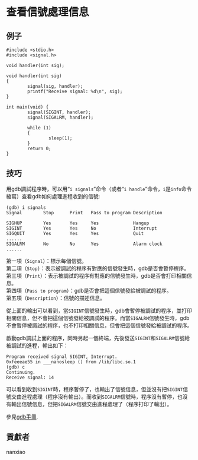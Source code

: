 # 查看信號處理信息
## 例子
	#include <stdio.h>
	#include <signal.h>
	
	void handler(int sig);
	
	void handler(int sig)
	{
	        signal(sig, handler);
	        printf("Receive signal: %d\n", sig);
	}
	
	int main(void) {
	        signal(SIGINT, handler);
	        signal(SIGALRM, handler);
	        
	        while (1)
	        {
	                sleep(1);
	        }
	        return 0;
	}

## 技巧
用gdb調試程序時，可以用“`i signals`”命令（或者“`i handle`”命令，`i`是`info`命令縮寫）查看gdb如何處理進程收到的信號:  

	(gdb) i signals 
	Signal        Stop      Print   Pass to program Description
	
	SIGHUP        Yes       Yes     Yes             Hangup
	SIGINT        Yes       Yes     No              Interrupt
	SIGQUIT       Yes       Yes     Yes             Quit
	......
	SIGALRM       No        No      Yes             Alarm clock
	......

第一項（`Signal`）：標示每個信號。  
第二項（`Stop`）：表示被調試的程序有對應的信號發生時，gdb是否會暫停程序。  
第三項（`Print`）：表示被調試的程序有對應的信號發生時，gdb是否會打印相關信息。  
第四項（`Pass to program`）：gdb是否會把這個信號發給被調試的程序。  
第五項（`Description`）：信號的描述信息。

從上面的輸出可以看到，當`SIGINT`信號發生時，gdb會暫停被調試的程序，並打印相關信息，但不會把這個信號發給被調試的程序。而當`SIGALRM`信號發生時，gdb不會暫停被調試的程序，也不打印相關信息，但會把這個信號發給被調試的程序。  

啟動gdb調試上面的程序，同時另起一個終端，先後發送`SIGINT`和`SIGALRM`信號給被調試的進程，輸出如下：  

	Program received signal SIGINT, Interrupt.
	0xfeeeae55 in ___nanosleep () from /lib/libc.so.1
	(gdb) c
	Continuing.
	Receive signal: 14

可以看到收到`SIGINT`時，程序暫停了，也輸出了信號信息，但並沒有把`SIGINT`信號交由進程處理（程序沒有輸出）。而收到`SIGALRM`信號時，程序沒有暫停，也沒有輸出信號信息，但把`SIGALRM`信號交由進程處理了（程序打印了輸出）。


參見[gdb手冊](https://sourceware.org/gdb/onlinedocs/gdb/Signals.html).

## 貢獻者

nanxiao

